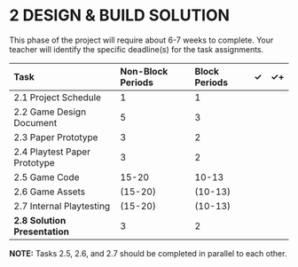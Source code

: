 # 2 DESIGN & BUILD SOLUTION

This phase of the project will require about 6-7 weeks to complete. Your teacher will identify the specific deadline\(s\) for the task assignments.

| Task | Non-Block Periods | Block Periods | ✓ | ✓+ |
| :--- | :--- | :--- | :--- | :--- |
| 2.1 Project Schedule | 1 | 1 |  |  |
| 2.2 Game Design Document | 5 | 3 |  |  |
| 2.3 Paper Prototype | 3 | 2 |  |  |
| 2.4 Playtest Paper Prototype | 3 | 2 |  |  |
| 2.5 Game Code | 15-20 | 10-13 |  |  |
| 2.6 Game Assets | \(15-20\) | \(10-13\) |  |  |
| 2.7 Internal Playtesting | \(15-20\) | \(10-13\) |  |  |
| **2.8 Solution Presentation** | 3 | 2 |  |  |

**NOTE:** Tasks 2.5, 2.6, and 2.7 should be completed in parallel to each other.

